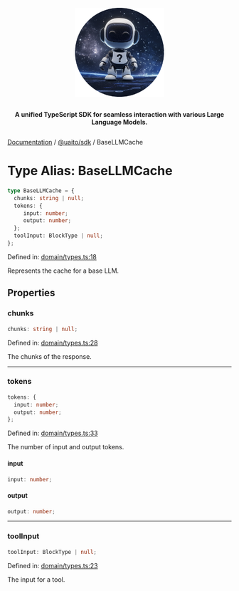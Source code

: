 <div style="display:flex; flex-direction:column; align-items:center;">
<p align="center">
  <img src="../UAITO.png" alt="UAITO Logo" width="200"/>
</p>

<p align="center">
  <strong>A unified TypeScript SDK for seamless interaction with various Large Language Models.</strong>
</p>
</div>

[Documentation](README.md) / [@uaito/sdk](@uaito.sdk.md) / BaseLLMCache

# Type Alias: BaseLLMCache

```ts
type BaseLLMCache = {
  chunks: string | null;
  tokens: {
     input: number;
     output: number;
  };
  toolInput: BlockType | null;
};
```

Defined in: [domain/types.ts:18](https://github.com/elribonazo/uaito/blob/54db862b0b0eb33a01a619f119661a409f4e4263/packages/sdk/src/domain/types.ts#L18)

Represents the cache for a base LLM.

## Properties

### chunks

```ts
chunks: string | null;
```

Defined in: [domain/types.ts:28](https://github.com/elribonazo/uaito/blob/54db862b0b0eb33a01a619f119661a409f4e4263/packages/sdk/src/domain/types.ts#L28)

The chunks of the response.

***

### tokens

```ts
tokens: {
  input: number;
  output: number;
};
```

Defined in: [domain/types.ts:33](https://github.com/elribonazo/uaito/blob/54db862b0b0eb33a01a619f119661a409f4e4263/packages/sdk/src/domain/types.ts#L33)

The number of input and output tokens.

#### input

```ts
input: number;
```

#### output

```ts
output: number;
```

***

### toolInput

```ts
toolInput: BlockType | null;
```

Defined in: [domain/types.ts:23](https://github.com/elribonazo/uaito/blob/54db862b0b0eb33a01a619f119661a409f4e4263/packages/sdk/src/domain/types.ts#L23)

The input for a tool.
